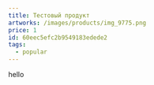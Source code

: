 ```yaml
---
title: Тестовый продукт
artworks: /images/products/img_9775.png
price: 1
id: 60eec5efc2b9549183edede2
tags:
  - popular
---
```

hello